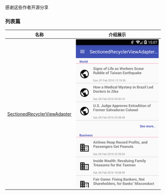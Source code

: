 
感谢这些作者开源分享
### 列表篇
名称  | 介绍展示
:---: | --- 
[SectionedRecyclerViewAdapter](https://github.com/luizgrp/SectionedRecyclerViewAdapter)  |  <img src="https://raw.githubusercontent.com/luizgrp/SectionedRecyclerViewAdapter/master/art/sc1.png" alt="Drawing" width="320px" />
